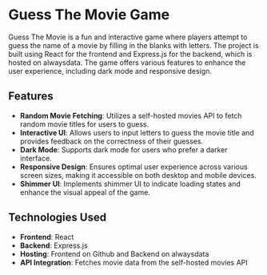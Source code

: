 # Guess The Movie Game

Guess The Movie is a fun and interactive game where players attempt to guess the name of a movie by filling in the blanks with letters. The project is built using React for the frontend and Express.js for the backend, which is hosted on alwaysdata. The game offers various features to enhance the user experience, including dark mode and responsive design.

## Features

- **Random Movie Fetching**: Utilizes a self-hosted movies API to fetch random movie titles for users to guess.
- **Interactive UI**: Allows users to input letters to guess the movie title and provides feedback on the correctness of their guesses.
- **Dark Mode**: Supports dark mode for users who prefer a darker interface.
- **Responsive Design**: Ensures optimal user experience across various screen sizes, making it accessible on both desktop and mobile devices.
- **Shimmer UI**: Implements shimmer UI to indicate loading states and enhance the visual appeal of the game.

## Technologies Used

- **Frontend**: React
- **Backend**: Express.js
- **Hosting**: Frontend on Github and Backend on alwaysdata
- **API Integration**: Fetches movie data from the self-hosted movies API